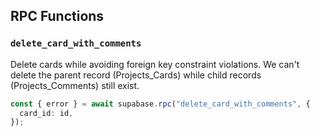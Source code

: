 ## RPC Functions

### `delete_card_with_comments`

Delete cards while avoiding foreign key constraint violations. We can't delete the parent record (Projects_Cards) while child records (Projects_Comments) still exist.

```ts
const { error } = await supabase.rpc("delete_card_with_comments", {
  card_id: id,
});
```
